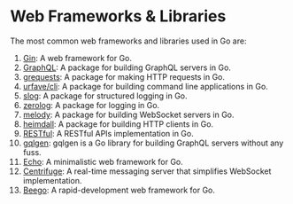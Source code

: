 # Web Frameworks & Libraries

The most common web frameworks and libraries used in Go are:

01. [Gin](gin/README.md): A web framework for Go.
02. [GraphQL](graphql/README.md): A package for building GraphQL servers in Go.
03. [grequests](grequests/README.md): A package for making HTTP requests in Go.
04. [urfave/cli](urfave_cli/README.md): A package for building command line applications in Go.
05. [slog](slog/README.md): A package for structured logging in Go.
06. [zerolog](zerolog/README.md): A package for logging in Go.
07. [melody](melody/README.md): A package for building WebSocket servers in Go.
08. [heimdall](heimdall/README.md): A package for building HTTP clients in Go.
09. [RESTful](restful/README.md): A RESTful APIs implementation in Go.
10. [gqlgen](gqlgen/README.md): gqlgen is a Go library for building GraphQL servers without any fuss.
11. [Echo](echo/README.md): A minimalistic web framework for Go.
12. [Centrifuge](centrifugo_ws/README.md): A real-time messaging server that simplifies WebSocket implementation.
13. [Beego](beego/README.md): A rapid-development web framework for Go.
